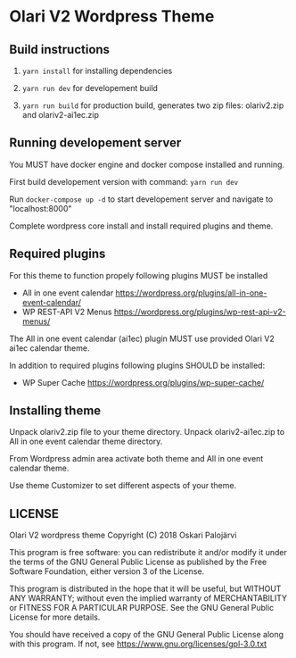 Olari V2 Wordpress Theme
========================

Build instructions
------------------

1. `yarn install` for installing dependencies

2. `yarn run dev` for developement build

3. `yarn run build` for production build, generates two zip files: olariv2.zip and olariv2-ai1ec.zip


Running developement server
---------------------------

You MUST have docker engine and docker compose installed and running.

First build developement version with command: `yarn run dev`

Run `docker-compose up -d` to start developement server and navigate to "localhost:8000"

Complete wordpress core install and install required plugins and theme.


Required plugins
----------------

For this theme to function propely following plugins MUST be installed

* All in one event calendar <https://wordpress.org/plugins/all-in-one-event-calendar/>
* WP REST-API V2 Menus <https://wordpress.org/plugins/wp-rest-api-v2-menus/>

The All in one event calendar (ai1ec) plugin MUST use provided Olari V2 ai1ec calendar theme.

In addition to required plugins following plugins SHOULD be installed:

* WP Super Cache <https://wordpress.org/plugins/wp-super-cache/>

Installing theme
----------------

Unpack olariv2.zip file to your theme directory.
Unpack olariv2-ai1ec.zip to All in one event calendar theme directory.

From Wordpress admin area activate both theme and All in one event calendar theme.

Use theme Customizer to set different aspects of your theme.

LICENSE
-------

Olari V2 wordpress theme
Copyright (C) 2018 Oskari Palojärvi

This program is free software: you can redistribute it and/or modify
it under the terms of the GNU General Public License as published by
the Free Software Foundation, either version 3 of the License.

This program is distributed in the hope that it will be useful,
but WITHOUT ANY WARRANTY; without even the implied warranty of
MERCHANTABILITY or FITNESS FOR A PARTICULAR PURPOSE.  See the
GNU General Public License for more details.

You should have received a copy of the GNU General Public License
along with this program.  If not, see <https://www.gnu.org/licenses/gpl-3.0.txt>